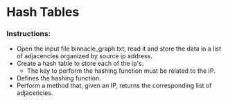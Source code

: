 # Hash Tables

### Instructions:

- Open the input file binnacle_graph.txt, read it and store the data in a list of adjacencies organized by source ip address.
- Create a hash table to store each of the ip's.
    - The key to perform the hashing function must be related to the IP.
- Defines the hashing function.
- Perform a method that, given an IP, returns the corresponding list of adjacencies.